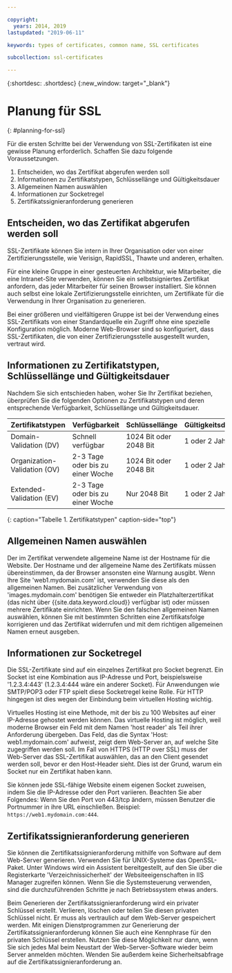 ```yaml
---

copyright:
  years: 2014, 2019
lastupdated: "2019-06-11"

keywords: types of certificates, common name, SSL certificates

subcollection: ssl-certificates

---
```


{:shortdesc: .shortdesc}
{:new_window: target="_blank"}

# Planung für SSL
{: #planning-for-ssl}

Für die ersten Schritte bei der Verwendung von SSL-Zertifikaten ist eine gewisse Planung erforderlich. Schaffen Sie dazu folgende Voraussetzungen.

1. Entscheiden, wo das Zertifikat abgerufen werden soll
2. Informationen zu Zertifikatstypen, Schlüssellänge und Gültigkeitsdauer
3. Allgemeinen Namen auswählen
4. Informationen zur Socketregel
5. Zertifikatssignieranforderung generieren

## Entscheiden, wo das Zertifikat abgerufen werden soll

SSL-Zertifikate können Sie intern in Ihrer Organisation oder von einer Zertifizierungsstelle, wie Verisign, RapidSSL, Thawte und anderen, erhalten.  

Für eine kleine Gruppe in einer gesteuerten Architektur, wie Mitarbeiter, die eine Intranet-Site verwenden, können Sie ein selbstsigniertes Zertifikat anfordern, das jeder Mitarbeiter für seinen Browser installiert. Sie können auch selbst eine lokale Zertifizierungsstelle einrichten, um Zertifikate für die Verwendung in Ihrer Organisation zu generieren.

Bei einer größeren und vielfältigeren Gruppe ist bei der Verwendung eines SSL-Zertifikats von einer Standardquelle ein Zugriff ohne eine spezielle Konfiguration möglich. Moderne Web-Browser sind so konfiguriert, dass SSL-Zertifikaten, die von einer Zertifizierungsstelle ausgestellt wurden, vertraut wird.

## Informationen zu Zertifikatstypen, Schlüssellänge und Gültigkeitsdauer

Nachdem Sie sich entschieden haben, woher Sie Ihr Zertifikat beziehen, überprüfen Sie die folgenden Optionen zu Zertifikatstypen und deren entsprechende Verfügbarkeit, Schlüssellänge und Gültigkeitsdauer.

|              Zertifikatstypen          |  Verfügbarkeit                     |  Schlüssellänge                |  Gültigkeitsdauer                  |
| --------------------------------------- | --------------------------------- | -------------------------- | -------------------------- |
|Domain-Validation (DV)                   | Schnell verfügbar                 | 1024 Bit oder 2048 Bit       | 1 oder 2 Jahr(e)             |
|Organization-Validation (OV)             | 2-3 Tage oder bis zu einer Woche          | 1024 Bit oder 2048 Bit       | 1 oder 2 Jahr(e)             |
|Extended-Validation (EV)                 | 2-3 Tage oder bis zu einer Woche          | Nur 2048 Bit              | 1 oder 2 Jahr(e)             |
{: caption="Tabelle 1. Zertifikatstypen" caption-side="top"}   


## Allgemeinen Namen auswählen

Der im Zertifikat verwendete allgemeine Name ist der Hostname für die Website. Der Hostname und der allgemeine Name des Zertifikats müssen übereinstimmen, da der Browser ansonsten eine Warnung ausgibt. Wenn Ihre Site 'web1.mydomain.com' ist, verwenden Sie diese als den allgemeinen Namen. Bei zusätzlicher Verwendung von 'images.mydomain.com' benötigen Sie entweder ein Platzhalterzertifikat (das nicht über {{site.data.keyword.cloud}} verfügbar ist) oder müssen mehrere Zertifikate einrichten. Wenn Sie den falschen allgemeinen Namen auswählen, können Sie mit bestimmten Schritten eine Zertifikatsfolge korrigieren und das Zertifikat widerrufen und mit dem richtigen allgemeinen Namen erneut ausgeben.  

## Informationen zur Socketregel

Die SSL-Zertifikate sind auf ein einzelnes Zertifikat pro Socket begrenzt. Ein Socket ist eine Kombination aus IP-Adresse und Port, beispielsweise '1.2.3.4:443' (1.2.3.4:444 wäre ein anderer Socket). Für Anwendungen wie SMTP/POP3 oder FTP spielt diese Socketregel keine Rolle. Für HTTP hingegen ist dies wegen der Einbindung beim virtuellen Hosting wichtig.

Virtuelles Hosting ist eine Methode, mit der bis zu 100 Websites auf einer IP-Adresse gehostet werden können. Das virtuelle Hosting ist möglich, weil moderne Browser ein Feld mit  dem Namen 'host reader' als Teil ihrer Anforderung übergeben. Das Feld, das die Syntax 'Host: web1.mydomain.com' aufweist, zeigt dem Web-Server an, auf welche Site zugegriffen werden soll. Im Fall von HTTPS (HTTP over SSL) muss der Web-Server das SSL-Zertifikat auswählen, das an den Client gesendet werden soll, bevor er den Host-Header sieht. Dies ist der Grund, warum ein Socket nur ein Zertifikat haben kann.

Sie können jede SSL-fähige Website einem eigenen Socket zuweisen, indem Sie die IP-Adresse oder den Port variieren. Beachten Sie aber Folgendes: Wenn Sie den Port von 443/tcp ändern, müssen Benutzer die Portnummer in ihre URL einschließen. Beispiel: `https://web1.mydomain.com:444`.

## Zertifikatssignieranforderung generieren

Sie können die Zertifikatssignieranforderung mithilfe von Software auf dem Web-Server generieren. Verwenden Sie für UNIX-Systeme das OpenSSL-Paket. Unter Windows wird ein Assistent bereitgestellt, auf den Sie über die Registerkarte 'Verzeichnissicherheit' der Websiteeigenschaften in IIS Manager zugreifen können. Wenn Sie die Systemsteuerung verwenden, sind die durchzuführenden Schritte je nach Betriebssystem etwas anders.

Beim Generieren der Zertifikatssignieranforderung wird ein privater Schlüssel erstellt. Verlieren, löschen oder teilen Sie diesen privaten Schlüssel nicht. Er muss als vertraulich auf dem Web-Server gespeichert werden. Mit einigen Dienstprogrammen zur Generierung der Zertifikatssignieranforderung können Sie auch eine Kennphrase für den privaten Schlüssel erstellen. Nutzen Sie diese Möglichkeit nur dann, wenn Sie sich jedes Mal beim Neustart der Web-Server-Software wieder beim Server anmelden möchten. Wenden Sie außerdem keine Sicherheitsabfrage auf die Zertifikatssignieranforderung an.

